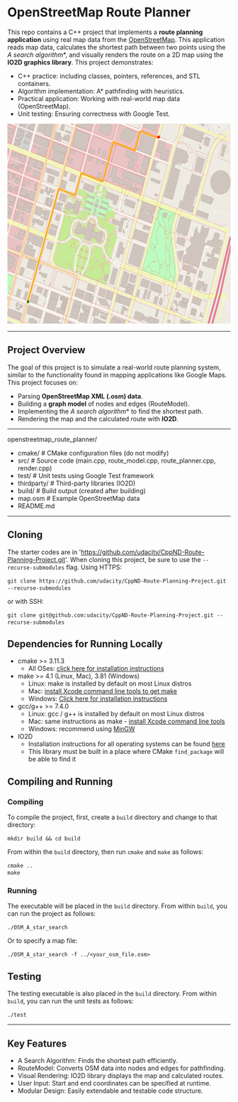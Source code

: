 # OpenStreetMap Route Planner

This repo contains a C++ project that implements a **route planning application** using real map data from the [OpenStreetMap](https://www.openstreetmap.org/). 
This application reads map data, calculates the shortest path between two points 
using the **A* search algorithm**, and visually renders the route on a 2D map using the
**IO2D graphics library**.
This project demonstrates:
- C++ practice: including classes, pointers, references, and STL containers.
- Algorithm implementation: A* pathfinding with heuristics.
- Practical application: Working with real-world map data (OpenStreetMap).
- Unit testing: Ensuring correctness with Google Test.

<img src="map.png" width="600" height="450" />

---

## Project Overview

The goal of this project is to simulate a real-world route planning system, 
similar to the functionality found in mapping applications like Google Maps.
This project focuses on:

- Parsing **OpenStreetMap XML (.osm) data**.
- Building a **graph model** of nodes and edges (RouteModel).
- Implementing the **A* search algorithm** to find the shortest path.
- Rendering the map and the calculated route with **IO2D**.

---

openstreetmap_route_planner/
- cmake/           # CMake configuration files (do not modify)
- src/             # Source code (main.cpp, route_model.cpp, route_planner.cpp, render.cpp)
- test/            # Unit tests using Google Test framework
- thirdparty/      # Third-party libraries (IO2D)
- build/           # Build output (created after building)
- map.osm          # Example OpenStreetMap data
- README.md



---

## Cloning

The starter codes are in 'https://github.com/udacity/CppND-Route-Planning-Project.git'.
When cloning this project, be sure to use the `--recurse-submodules` flag. Using HTTPS:
```
git clone https://github.com/udacity/CppND-Route-Planning-Project.git --recurse-submodules
```
or with SSH:
```
git clone git@github.com:udacity/CppND-Route-Planning-Project.git --recurse-submodules
```

## Dependencies for Running Locally
* cmake >= 3.11.3
  * All OSes: [click here for installation instructions](https://cmake.org/install/)
* make >= 4.1 (Linux, Mac), 3.81 (Windows)
  * Linux: make is installed by default on most Linux distros
  * Mac: [install Xcode command line tools to get make](https://developer.apple.com/xcode/features/)
  * Windows: [Click here for installation instructions](http://gnuwin32.sourceforge.net/packages/make.htm)
* gcc/g++ >= 7.4.0
  * Linux: gcc / g++ is installed by default on most Linux distros
  * Mac: same instructions as make - [install Xcode command line tools](https://developer.apple.com/xcode/features/)
  * Windows: recommend using [MinGW](http://www.mingw.org/)
* IO2D
  * Installation instructions for all operating systems can be found [here](https://github.com/cpp-io2d/P0267_RefImpl/blob/master/BUILDING.md)
  * This library must be built in a place where CMake `find_package` will be able to find it

## Compiling and Running

### Compiling
To compile the project, first, create a `build` directory and change to that directory:
```
mkdir build && cd build
```
From within the `build` directory, then run `cmake` and `make` as follows:
```
cmake ..
make
```
### Running
The executable will be placed in the `build` directory. From within `build`, you can run the project as follows:
```
./OSM_A_star_search
```
Or to specify a map file:
```
./OSM_A_star_search -f ../<your_osm_file.osm>
```

## Testing

The testing executable is also placed in the `build` directory. From within `build`, you can run the unit tests as follows:
```
./test
```
---

## Key Features
- A Search Algorithm: Finds the shortest path efficiently.
- RouteModel: Converts OSM data into nodes and edges for pathfinding.
- Visual Rendering: IO2D library displays the map and calculated routes.
- User Input: Start and end coordinates can be specified at runtime.
- Modular Design: Easily extendable and testable code structure.





